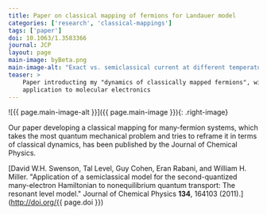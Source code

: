 ```yaml
---
title: Paper on classical mapping of fermions for Landauer model
categories: ['research', 'classical-mappings']
tags: ['paper']
doi: 10.1063/1.3583366
journal: JCP
layout: page
main-image: byBeta.png
main-image-alt: "Exact vs. semiclassical current at different temperatures"
teaser: > 
    Paper introducting my "dynamics of classically mapped fermions", with an
    application to molecular electronics
---
```


![{{ page.main-image-alt }}]({{ page.main-image }}){: .right-image}

Our paper developing a classical mapping for many-fermion systems, which
takes the most quantum mechanical problem and tries to reframe it in terms
of classical dynamics, has been published by the Journal of Chemical
Physics.

[David W.H. Swenson, Tal Level, Guy Cohen, Eran Rabani, and William H.
Miller. "Application of a semiclassical model for the second-quantized
many-electron Hamiltonian to nonequilibrium quantum transport: The resonant
level model." Journal of Chemical Physics **134**, 164103
(2011).](http://doi.org/{{ page.doi }})

